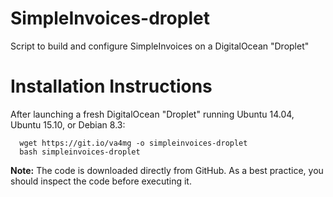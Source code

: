 # SimpleInvoices-droplet
Script to build and configure SimpleInvoices on a DigitalOcean "Droplet"

# Installation Instructions
After launching a fresh DigitalOcean "Droplet" running Ubuntu 14.04, Ubuntu 15.10, or Debian 8.3:

      wget https://git.io/va4mg -o simpleinvoices-droplet
      bash simpleinvoices-droplet
  
<b>Note:</b> The code is downloaded directly from GitHub. As a best practice, you should inspect the code before executing it.
